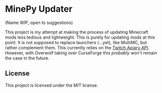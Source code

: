 # MinePy Updater
(Name WIP, open to suggestions)

This project is my attempt at making the process of updating Minecraft mods less tedious and lightweight. This is purely for updating mods at this point. It is not supposed to replace launchers (...yet), like MultiMC, but rather complement them. This currently relies on the [Twitch Apiary API](https://twitchappapi.docs.apiary.io/). However, with Overwolf taking over CurseForge this *probably* won't remain the case in the future.

## License

This project is licensed under the MIT license.
